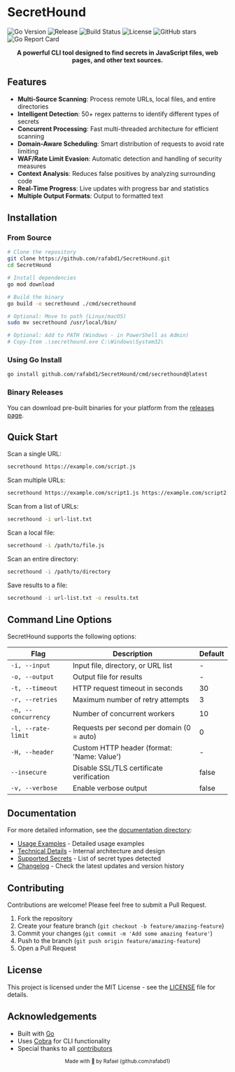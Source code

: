 # SecretHound

![Go Version](https://img.shields.io/github/go-mod/go-version/rafabd1/SecretHound)
![Release](https://img.shields.io/github/v/release/rafabd1/SecretHound?include_prereleases)
![Build Status](https://github.com/rafabd1/SecretHound/workflows/Release%20SecretHound/badge.svg)
![License](https://img.shields.io/badge/license-MIT-blue.svg)
![GitHub stars](https://img.shields.io/github/stars/rafabd1/SecretHound?style=social)
![Go Report Card](https://goreportcard.com/badge/github.com/rafabd1/SecretHound)

<!-- <p align="center">
    <img src="https://raw.githubusercontent.com/rafabd1/SecretHound/main/docs/banner.png" alt="SecretHound Banner" width="600">
</p> -->

<p align="center">
    <b>A powerful CLI tool designed to find secrets in JavaScript files, web pages, and other text sources.</b>
</p>

## Features

- **Multi-Source Scanning**: Process remote URLs, local files, and entire directories
- **Intelligent Detection**: 50+ regex patterns to identify different types of secrets
- **Concurrent Processing**: Fast multi-threaded architecture for efficient scanning
- **Domain-Aware Scheduling**: Smart distribution of requests to avoid rate limiting
- **WAF/Rate Limit Evasion**: Automatic detection and handling of security measures
- **Context Analysis**: Reduces false positives by analyzing surrounding code
- **Real-Time Progress**: Live updates with progress bar and statistics
- **Multiple Output Formats**: Output to formatted text

## Installation

### From Source

```bash
# Clone the repository
git clone https://github.com/rafabd1/SecretHound.git
cd SecretHound

# Install dependencies
go mod download

# Build the binary
go build -o secrethound ./cmd/secrethound

# Optional: Move to path (Linux/macOS)
sudo mv secrethound /usr/local/bin/

# Optional: Add to PATH (Windows - in PowerShell as Admin)
# Copy-Item .\secrethound.exe C:\Windows\System32\
```

### Using Go Install

```bash
go install github.com/rafabd1/SecretHound/cmd/secrethound@latest
```

### Binary Releases

You can download pre-built binaries for your platform from the [releases page](https://github.com/rafabd1/SecretHound/releases).

## Quick Start

Scan a single URL:

```bash
secrethound https://example.com/script.js
```

Scan multiple URLs:

```bash
secrethound https://example.com/script1.js https://example.com/script2.js
```

Scan from a list of URLs:

```bash
secrethound -i url-list.txt
```

Scan a local file:

```bash
secrethound -i /path/to/file.js
```

Scan an entire directory:

```bash
secrethound -i /path/to/directory
```

Save results to a file:

```bash
secrethound -i url-list.txt -o results.txt
```

## Command Line Options

SecretHound supports the following options:

| Flag | Description | Default |
|------|-------------|---------|
| `-i, --input` | Input file, directory, or URL list | - |
| `-o, --output` | Output file for results | - |
| `-t, --timeout` | HTTP request timeout in seconds | 30 |
| `-r, --retries` | Maximum number of retry attempts | 3 |
| `-n, --concurrency` | Number of concurrent workers | 10 |
| `-l, --rate-limit` | Requests per second per domain (0 = auto) | 0 |
| `-H, --header` | Custom HTTP header (format: 'Name: Value') | - |
| `--insecure` | Disable SSL/TLS certificate verification | false |
| `-v, --verbose` | Enable verbose output | false |

## Documentation

For more detailed information, see the [documentation directory](docs/):

- [Usage Examples](docs/USAGE.md) - Detailed usage examples
- [Technical Details](docs/TECHNICAL.md) - Internal architecture and design
- [Supported Secrets](docs/SUPPORTED_SECRETS.md) - List of secret types detected
- [Changelog](CHANGELOG.md) - Check the latest updates and version history

## Contributing

Contributions are welcome! Please feel free to submit a Pull Request.

1. Fork the repository
2. Create your feature branch (`git checkout -b feature/amazing-feature`)
3. Commit your changes (`git commit -m 'Add some amazing feature'`)
4. Push to the branch (`git push origin feature/amazing-feature`)
5. Open a Pull Request

## License

This project is licensed under the MIT License - see the [LICENSE](LICENSE) file for details.

## Acknowledgements

- Built with [Go](https://golang.org/)
- Uses [Cobra](https://github.com/spf13/cobra) for CLI functionality
- Special thanks to all [contributors](https://github.com/rafabd1/SecretHound/graphs/contributors)

<p align="center">
    <sub>Made with 🖤 by Rafael (github.com/rafabd1)</sub>
</p>
<!--
<p align="center">
    <a href="https://ko-fi.com/rafabd1" target="_blank"><img src="https://storage.ko-fi.com/cdn/kofi2.png?v=3" alt="Buy Me A Coffee" style="height: 60px !important;"></a>
</p>
-->
